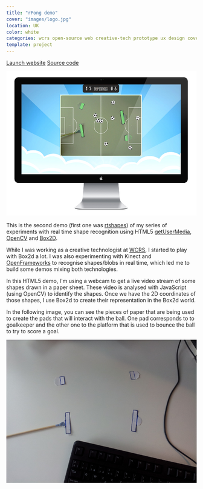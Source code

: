 ```yaml
---
title: "rPong demo"
cover: "images/logo.jpg"
location: UK
color: white
categories: wcrs open-source web creative-tech prototype ux design cover webcam
template: project
---
```


<p class="align-center">
<a class="btn" href="http://open.joanmira.com/rpong" target="_blank">Launch website</a>
<a class="btn" href="https://github.com/gazpachu/rpong" target="_blank">Source code</a>
</p>

![](./images/1.jpg)

This is the second demo (first one was [rtshapes](http://joanmira.com/rtshapes)) of my series of experiments with real time shape recognition using HTML5 [getUserMedia](https://developer.mozilla.org/en-US/docs/Web/API/MediaDevices/getUserMedia), [OpenCV](http://docs.opencv.org/3.1.0/d9/d6d/tutorial_table_of_content_aruco.html#gsc.tab=0) and [Box2D](https://github.com/hecht-software/box2dweb).

While I was working as a creative technologist at [WCRS](http://www.wcrs.com/), I started to play with Box2d a lot. I was also experimenting with Kinect and [OpenFrameworks](http://openframeworks.cc/) to recognise shapes/blobs in real time, which led me to build some demos mixing both technologies.

In this HTML5 demo, I'm using a webcam to get a live video stream of some shapes drawn in a paper sheet. These video is analysed with JavaScript (using OpenCV) to identify the shapes. Once we have the 2D coordinates of those shapes, I use Box2d to create their representation in the Box2d world.

In the following image, you can see the pieces of paper that are being used to create the pads that will interact with the ball. One pad corresponds to to goalkeeper and the other one to the platform that is used to bounce the ball to try to score a goal.

![](./images/2.jpg)
